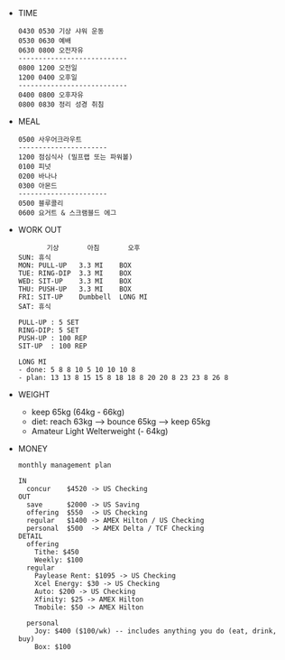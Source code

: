 * TIME
  ```
  0430 0530 기상 샤워 운동
  0530 0630 예배
  0630 0800 오전자유
  ---------------------------
  0800 1200 오전일
  1200 0400 오후일              
  ---------------------------
  0400 0800 오후자유
  0800 0830 정리 성경 취침
  ```

* MEAL
  ```
  0500 사우어크라우트
  ----------------------
  1200 점심식사 (밀프랩 또는 파워볼)
  0100 피넛
  0200 바나나
  0300 아몬드
  ----------------------
  0500 블루콜리
  0600 요거트 & 스크램블드 에그
  ```

* WORK OUT
  ```
         기상       아침       오후
  SUN: 휴식
  MON: PULL-UP   3.3 MI    BOX
  TUE: RING-DIP  3.3 MI    BOX
  WED: SIT-UP    3.3 MI    BOX
  THU: PUSH-UP   3.3 MI    BOX
  FRI: SIT-UP    Dumbbell  LONG MI
  SAT: 휴식
  ```
  ```
  PULL-UP : 5 SET
  RING-DIP: 5 SET
  PUSH-UP : 100 REP
  SIT-UP  : 100 REP
  ```
  ```
  LONG MI
  - done: 5 8 8 10 5 10 10 10 8
  - plan: 13 13 8 15 15 8 18 18 8 20 20 8 23 23 8 26 8
  ```

* WEIGHT
  * keep 65kg (64kg - 66kg)
  * diet: reach 63kg --> bounce 65kg --> keep 65kg
  * Amateur Light Welterweight (- 64kg)

* MONEY
  ```
  monthly management plan
  
  IN
    concur    $4520 -> US Checking
  OUT
    save      $2000 -> US Saving
    offering  $550  -> US Checking
    regular   $1400 -> AMEX Hilton / US Checking
    personal  $500  -> AMEX Delta / TCF Checking
  DETAIL
    offering
      Tithe: $450
      Weekly: $100
    regular
      Paylease Rent: $1095 -> US Checking
      Xcel Energy: $30 -> US Checking
      Auto: $200 -> US Checking
      Xfinity: $25 -> AMEX Hilton
      Tmobile: $50 -> AMEX Hilton
      
    personal
      Joy: $400 ($100/wk) -- includes anything you do (eat, drink, buy)
      Box: $100
  ```
